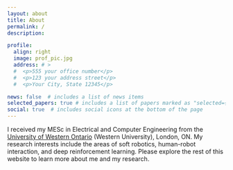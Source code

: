 ```yaml
---
layout: about
title: About
permalink: /
description: 

profile:
  align: right
  image: prof_pic.jpg
  address: # >
  #  <p>555 your office number</p>
  #  <p>123 your address street</p>
  #  <p>Your City, State 12345</p>

news: false  # includes a list of news items
selected_papers: true # includes a list of papers marked as "selected={true}"
social: true  # includes social icons at the bottom of the page
---
```


I received my MESc in Electrical and Computer Engineering from the [University of Western Ontario](https://www.uwo.ca) (Western University), London, ON. My research interests include the areas of soft robotics, human-robot interaction, and deep reinforcement learning. Please explore the rest of this website to learn more about me and my research.
